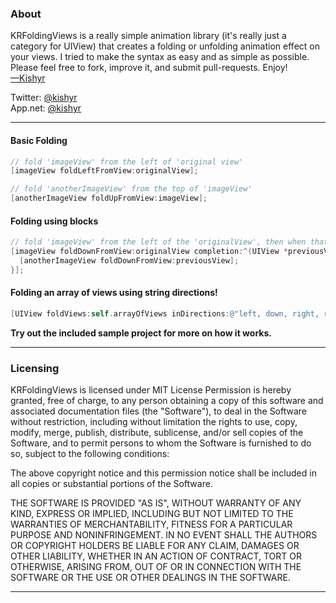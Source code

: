 ### About 
KRFoldingViews is a really simple animation library (it's really just a category for UIView) that creates a folding or unfolding animation effect on your views. I tried to make the syntax as easy and as simple as possible. Please feel free to fork, improve it, and submit pull-requests. Enjoy!   
[&mdash;Kishyr](http://kishyr.ramdi.al)  

Twitter: [@kishyr](http://twitter.com/kishyr)  
App.net: [@kishyr](http://alpha.app.net/kishyr)

---
#### Basic Folding
```objective-c
// fold 'imageView' from the left of 'original view'
[imageView foldLeftFromView:originalView];

// fold 'anotherImageView' from the top of 'imageView'
[anotherImageView foldUpFromView:imageView];
```

#### Folding using blocks
```objective-c
// fold 'imageView' from the left of the 'originalView', then when that's complete, fold 'anotherImageView' from the bottom of 'imageView' (the previous view)
[imageView foldDownFromView:originalView completion:^(UIView *previousView) {
  [anotherImageView foldDownFromView:previousView];
}];
```

#### Folding an array of views using string directions!
```objective-c
[UIView foldViews:self.arrayOfViews inDirections:@"left, down, right, right, up, up, left, left, up" fromOriginalView:originalView];
```

**Try out the included sample project for more on how it works.**

---
### Licensing

KRFoldingViews is licensed under MIT License
Permission is hereby granted, free of charge, to any person obtaining a copy
of this software and associated documentation files (the "Software"), to deal
in the Software without restriction, including without limitation the rights
to use, copy, modify, merge, publish, distribute, sublicense, and/or sell
copies of the Software, and to permit persons to whom the Software is
furnished to do so, subject to the following conditions:

The above copyright notice and this permission notice shall be included in
all copies or substantial portions of the Software.

THE SOFTWARE IS PROVIDED "AS IS", WITHOUT WARRANTY OF ANY KIND, EXPRESS OR
IMPLIED, INCLUDING BUT NOT LIMITED TO THE WARRANTIES OF MERCHANTABILITY,
FITNESS FOR A PARTICULAR PURPOSE AND NONINFRINGEMENT. IN NO EVENT SHALL THE
AUTHORS OR COPYRIGHT HOLDERS BE LIABLE FOR ANY CLAIM, DAMAGES OR OTHER
LIABILITY, WHETHER IN AN ACTION OF CONTRACT, TORT OR OTHERWISE, ARISING FROM,
OUT OF OR IN CONNECTION WITH THE SOFTWARE OR THE USE OR OTHER DEALINGS IN
THE SOFTWARE.

---

